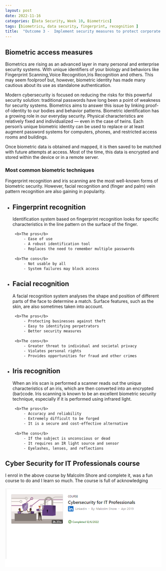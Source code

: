 ```yaml
---
layout: post
date: 2022-11-16
categories: [Data Security, Week 10, Biometrics]
tags: [biometrics, data security, fingerprint, recognition ]
title:  "Outcome 3 -  Implement security measures to protect corporate data - Week 10"
---
```


##  Biometric access measures


Biometrics are rising as an advanced layer in many personal and enterprise security systems. With unique identifiers of your biology and behaviors like Fingerprint Scanning,Voice Recognition,Iris Recognition and others. This may seem foolproof but, however, biometric identity has made many cautious about its use as standalone authentication.

Modern cybersecurity is focused on reducing the risks for this powerful security solution: traditional passwords have long been a point of weakness for security systems. Biometrics aims to answer this issue by linking proof-of-identity to our bodies and behavior patterns.
Biometric identification has a growing role in our everyday security. Physical characteristics are relatively fixed and individualized — even in the case of twins. Each person’s unique biometric identity can be used to replace or at least augment password systems for computers, phones, and restricted access rooms and buildings.

Once biometric data is obtained and mapped, it is then saved to be matched with future attempts at access. Most of the time, this data is encrypted and stored within the device or in a remote server.



### Most common biometric techniques 

Fingerprint recognition and iris scanning are the most well-known forms of biometric security. However, facial recognition and (finger and palm) vein pattern recognition are also gaining in popularity. 

 - <h2>Fingerprint recognition</h2>

    Identification system based on fingerprint recognition looks for specific characteristics in the line pattern on the surface of the finger.

        <b>The pros</b>
            - Ease of use
            - A robust identification tool
            - Replaces the need to remember multiple passwords 

        <b>The cons</b>
            - Not usable by all
            - System failures may block access



 - <h2>Facial recognition</h2>

    A facial recognition system analyses the shape and position of different parts of the face to determine a match. Surface features, such as the skin, are also sometimes taken into account. 

        <b>The pros</b>
            - Protecting businesses against theft
            - Easy to identifying perpetrators
            - Better security measures

        <b>The cons</b>
            - Greater threat to individual and societal privacy
            - Violates personal rights
            - Provides opportunities for fraud and other crimes



 - <h2>Iris recognition</h2>

    When an iris scan is performed a scanner reads out the unique characteristics of an iris, which are then converted into an encrypted (bar)code. Iris scanning is known to be an excellent biometric security technique, especially if it is performed using infrared light.

        <b>The pros</b>
            - Accuracy and reliability
            - Extremely difficult to be forged
            - It is a secure and cost-effective alternative

        <b>The cons</b>
            - If the subject is unconscious or dead
            - It requires an IR light source and sensor
            - Eyelashes, lenses, and reflections





##  Cyber Security for IT Professionals course

I enrol in the above course by Malcolm Shore and complete it, was a fun course to do and I learn so much. The course is full of acknowledging 


![alt text](https://github.com/rgcosta7/rgcosta7.github.io/blob/main/img/week_10-course.png?raw=true "Cybersecurity for IT Professionals couse")
